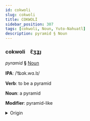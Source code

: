 ```yaml
---
id: cokwoli
slug: cokwoli
title: COKWOLİ
sidebar_position: 307
tags: [cokwoli, Noun, Yuto-Nahuatl]
description: pyramid § Noun
---
```


### cokwoli&emsp;<span kind="abugida">ꞇ̑ʒʓȷ</span>

*pyramid* **§** [Noun](../../tags/Noun)

**IPA**: /ˈt͡ɕɑk.wɑ.lɪ/

**Verb**: to be a pyramid

**Noun**: a pyramid

**Modifier**: pyramid-like

<details>
    <summary>Origin</summary>
    Nahuatl tzacualli /tsakʷalli/<br/>
    <em>Yuto-Nahuatl Language Family</em>
</details>